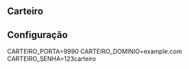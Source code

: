 Carteiro
--------

Configuração
------------
CARTEIRO_PORTA=9990
CARTEIRO_DOMINIO=example.com
CARTEIRO_SENHA=123carteiro

